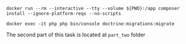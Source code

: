 ```shell script
docker run --rm --interactive --tty --volume ${PWD}:/app composer install --ignore-platform-reqs --no-scripts

docker exec -it php php bin/console doctrine:migrations:migrate
```

The second part of this task is located at `part_two` folder
